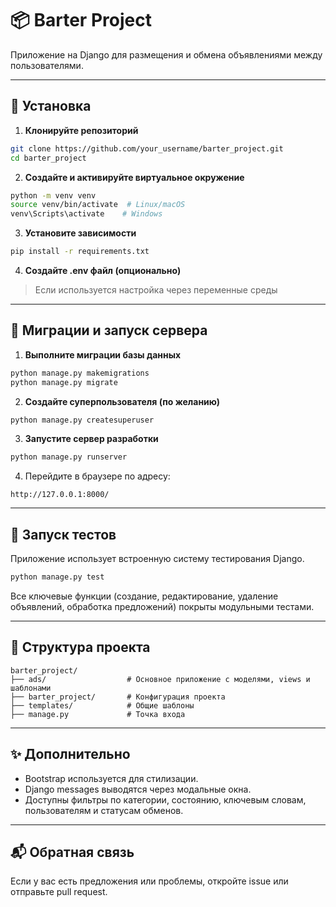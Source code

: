 # 📦 Barter Project

Приложение на Django для размещения и обмена объявлениями между пользователями.

---

## 🚀 Установка

1. **Клонируйте репозиторий**

```bash
git clone https://github.com/your_username/barter_project.git
cd barter_project
```

2. **Создайте и активируйте виртуальное окружение**

```bash
python -m venv venv
source venv/bin/activate  # Linux/macOS
venv\Scripts\activate    # Windows
```

3. **Установите зависимости**

```bash
pip install -r requirements.txt
```

4. **Создайте .env файл (опционально)**

> Если используется настройка через переменные среды

---

## 🔧 Миграции и запуск сервера

1. **Выполните миграции базы данных**

```bash
python manage.py makemigrations
python manage.py migrate
```

2. **Создайте суперпользователя (по желанию)**

```bash
python manage.py createsuperuser
```

3. **Запустите сервер разработки**

```bash
python manage.py runserver
```

4. Перейдите в браузере по адресу:

```
http://127.0.0.1:8000/
```

---

## 🧪 Запуск тестов

Приложение использует встроенную систему тестирования Django.

```bash
python manage.py test
```

Все ключевые функции (создание, редактирование, удаление объявлений, обработка предложений) покрыты модульными тестами.

---

## 📁 Структура проекта

```
barter_project/
├── ads/                  # Основное приложение с моделями, views и шаблонами
├── barter_project/       # Конфигурация проекта
├── templates/            # Общие шаблоны
├── manage.py             # Точка входа
```

---

## ✨ Дополнительно

* Bootstrap используется для стилизации.
* Django messages выводятся через модальные окна.
* Доступны фильтры по категории, состоянию, ключевым словам, пользователям и статусам обменов.

---

## 📬 Обратная связь

Если у вас есть предложения или проблемы, откройте issue или отправьте pull request.
